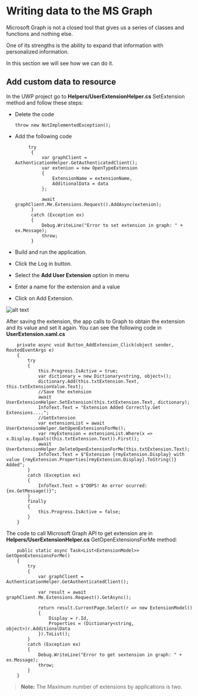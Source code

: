 # Writing data to the MS Graph

Microsoft Graph is not a closed tool that gives us a series of classes and functions and nothing else.

One of its strengths is the ability to expand that information with personalized information.

In this section we will see how we can do it.

## Add custom data to resource	

In the UWP project go to **Helpers/UserExtensionHelper.cs** SetExtension method and follow these steps:

- Delete the code

	`throw new NotImplementedException();`

- Add the following code

           try
            {
                var graphClient = AuthenticationHelper.GetAuthenticatedClient();
                var extenion = new OpenTypeExtension
                {
                    ExtensionName = extensionName,
                    AdditionalData = data
                };

                await graphClient.Me.Extensions.Request().AddAsync(extenion);
            }
            catch (Exception ex)
            {
                Debug.WriteLine("Error to set extension in graph: " + ex.Message);
                throw;
            }

- Build and run the application.

- Click the Log in button.

- Select the **Add User Extension** option in menu

- Enter a name for the extension and a value

- Click on Add Extension.


![alt text](/labs-pr/Drive-user-engagement-across-all-your-devices-with-Microsoft-Graph/media/CustomData.png) 

After saving the extension, the app calls to Graph to obtain the extension and its value and set it again.
You can see the following code in **UserExtension.xaml.cs** 

 	
		private async void Button_AddExtension_Click(object sender, RoutedEventArgs e)
        {
            try
            {
                this.Progress.IsActive = true;
                var dictionary = new Dictionary<string, object>();
                dictionary.Add(this.txtExtension.Text, this.txtExtensionValue.Text);
				//Save the extension
                await UserExtensionHelper.SetExtension(this.txtExtension.Text, dictionary);
                InfoText.Text = "Extension Added Correctly.Get Extensions....";
				//GetExtension
                var extensionList = await UserExtensionHelper.GetOpenExtensionsForMe();
                var rmyExtension = extensionList.Where(x => x.Display.Equals(this.txtExtension.Text)).First();
                await UserExtensionHelper.DeleteOpenExtensionForMe(this.txtExtension.Text);
                InfoText.Text = $"Extension {rmyExtension.Display} with value {rmyExtension.Properties[rmyExtension.Display].ToString()}  Added";
            }
            catch (Exception ex)
            {
                InfoText.Text = $"OOPS! An error ocurred: {ex.GetMessage()}";
            }
            finally
            {
                this.Progress.IsActive = false;
            }
        }

The code to call Microsoft Graph API to get extension are in **Helpers/UserExtensionHelper.cs** GetOpenExtensionsForMe method:

 		public static async Task<List<ExtensionModel>> GetOpenExtensionsForMe()
        {
            try
            {
                var graphClient = AuthenticationHelper.GetAuthenticatedClient();

                var result = await graphClient.Me.Extensions.Request().GetAsync();

                return result.CurrentPage.Select(r => new ExtensionModel()
                {
                    Display = r.Id,
                    Properties = (Dictionary<string, object>)r.AdditionalData
                }).ToList();
            }
            catch (Exception ex)
            {
                Debug.WriteLine("Error to get sextension in graph: " + ex.Message);
                throw;
            }
        }

   
> **Note:** The Maximum number of extensions by applications is two.